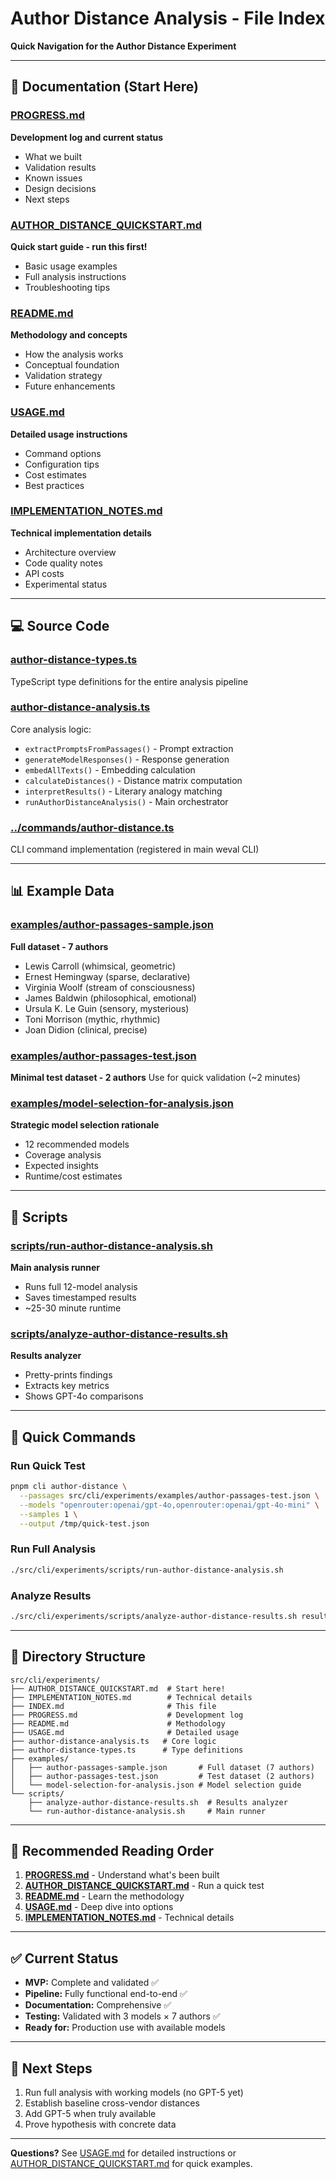 # Author Distance Analysis - File Index

**Quick Navigation for the Author Distance Experiment**

---

## 📖 Documentation (Start Here)

### [PROGRESS.md](./PROGRESS.md)
**Development log and current status**
- What we built
- Validation results
- Known issues
- Design decisions
- Next steps

### [AUTHOR_DISTANCE_QUICKSTART.md](./AUTHOR_DISTANCE_QUICKSTART.md)
**Quick start guide - run this first!**
- Basic usage examples
- Full analysis instructions
- Troubleshooting tips

### [README.md](./README.md)
**Methodology and concepts**
- How the analysis works
- Conceptual foundation
- Validation strategy
- Future enhancements

### [USAGE.md](./USAGE.md)
**Detailed usage instructions**
- Command options
- Configuration tips
- Cost estimates
- Best practices

### [IMPLEMENTATION_NOTES.md](./IMPLEMENTATION_NOTES.md)
**Technical implementation details**
- Architecture overview
- Code quality notes
- API costs
- Experimental status

---

## 💻 Source Code

### [author-distance-types.ts](./author-distance-types.ts)
TypeScript type definitions for the entire analysis pipeline

### [author-distance-analysis.ts](./author-distance-analysis.ts)
Core analysis logic:
- `extractPromptsFromPassages()` - Prompt extraction
- `generateModelResponses()` - Response generation
- `embedAllTexts()` - Embedding calculation
- `calculateDistances()` - Distance matrix computation
- `interpretResults()` - Literary analogy matching
- `runAuthorDistanceAnalysis()` - Main orchestrator

### [../commands/author-distance.ts](../commands/author-distance.ts)
CLI command implementation (registered in main weval CLI)

---

## 📊 Example Data

### [examples/author-passages-sample.json](./examples/author-passages-sample.json)
**Full dataset - 7 authors**
- Lewis Carroll (whimsical, geometric)
- Ernest Hemingway (sparse, declarative)
- Virginia Woolf (stream of consciousness)
- James Baldwin (philosophical, emotional)
- Ursula K. Le Guin (sensory, mysterious)
- Toni Morrison (mythic, rhythmic)
- Joan Didion (clinical, precise)

### [examples/author-passages-test.json](./examples/author-passages-test.json)
**Minimal test dataset - 2 authors**
Use for quick validation (~2 minutes)

### [examples/model-selection-for-analysis.json](./examples/model-selection-for-analysis.json)
**Strategic model selection rationale**
- 12 recommended models
- Coverage analysis
- Expected insights
- Runtime/cost estimates

---

## 🔧 Scripts

### [scripts/run-author-distance-analysis.sh](./scripts/run-author-distance-analysis.sh)
**Main analysis runner**
- Runs full 12-model analysis
- Saves timestamped results
- ~25-30 minute runtime

### [scripts/analyze-author-distance-results.sh](./scripts/analyze-author-distance-results.sh)
**Results analyzer**
- Pretty-prints findings
- Extracts key metrics
- Shows GPT-4o comparisons

---

## 🚀 Quick Commands

### Run Quick Test
```bash
pnpm cli author-distance \
  --passages src/cli/experiments/examples/author-passages-test.json \
  --models "openrouter:openai/gpt-4o,openrouter:openai/gpt-4o-mini" \
  --samples 1 \
  --output /tmp/quick-test.json
```

### Run Full Analysis
```bash
./src/cli/experiments/scripts/run-author-distance-analysis.sh
```

### Analyze Results
```bash
./src/cli/experiments/scripts/analyze-author-distance-results.sh results/author-distance/analysis_*.json
```

---

## 📁 Directory Structure

```
src/cli/experiments/
├── AUTHOR_DISTANCE_QUICKSTART.md  # Start here!
├── IMPLEMENTATION_NOTES.md        # Technical details
├── INDEX.md                       # This file
├── PROGRESS.md                    # Development log
├── README.md                      # Methodology
├── USAGE.md                       # Detailed usage
├── author-distance-analysis.ts   # Core logic
├── author-distance-types.ts      # Type definitions
├── examples/
│   ├── author-passages-sample.json       # Full dataset (7 authors)
│   ├── author-passages-test.json         # Test dataset (2 authors)
│   └── model-selection-for-analysis.json # Model selection guide
└── scripts/
    ├── analyze-author-distance-results.sh  # Results analyzer
    └── run-author-distance-analysis.sh     # Main runner
```

---

## 🎯 Recommended Reading Order

1. **[PROGRESS.md](./PROGRESS.md)** - Understand what's been built
2. **[AUTHOR_DISTANCE_QUICKSTART.md](./AUTHOR_DISTANCE_QUICKSTART.md)** - Run a quick test
3. **[README.md](./README.md)** - Learn the methodology
4. **[USAGE.md](./USAGE.md)** - Deep dive into options
5. **[IMPLEMENTATION_NOTES.md](./IMPLEMENTATION_NOTES.md)** - Technical details

---

## ✅ Current Status

- **MVP:** Complete and validated ✅
- **Pipeline:** Fully functional end-to-end ✅
- **Documentation:** Comprehensive ✅
- **Testing:** Validated with 3 models × 7 authors ✅
- **Ready for:** Production use with available models

---

## 🔮 Next Steps

1. Run full analysis with working models (no GPT-5 yet)
2. Establish baseline cross-vendor distances
3. Add GPT-5 when truly available
4. Prove hypothesis with concrete data

---

**Questions?** See [USAGE.md](./USAGE.md) for detailed instructions or [AUTHOR_DISTANCE_QUICKSTART.md](./AUTHOR_DISTANCE_QUICKSTART.md) for quick examples.
